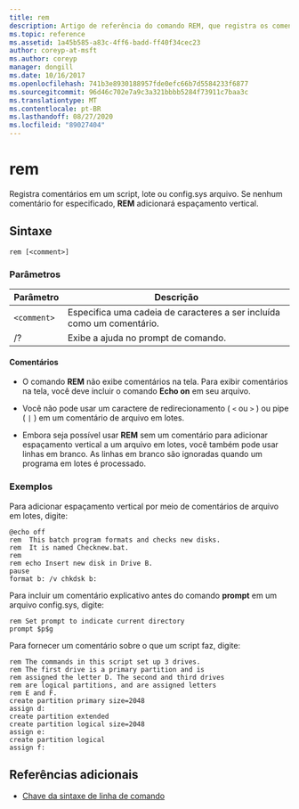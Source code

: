 ```yaml
---
title: rem
description: Artigo de referência do comando REM, que registra os comentários em um script, lote ou config.sys arquivo.
ms.topic: reference
ms.assetid: 1a45b585-a83c-4ff6-badd-ff40f34cec23
author: coreyp-at-msft
ms.author: coreyp
manager: dongill
ms.date: 10/16/2017
ms.openlocfilehash: 741b3e8930188957fde0efc66b7d5584233f6877
ms.sourcegitcommit: 96d46c702e7a9c3a321bbbb5284f73911c7baa3c
ms.translationtype: MT
ms.contentlocale: pt-BR
ms.lasthandoff: 08/27/2020
ms.locfileid: "89027404"
---
```

# <a name="rem"></a>rem

Registra comentários em um script, lote ou config.sys arquivo. Se nenhum comentário for especificado, **REM** adicionará espaçamento vertical.

## <a name="syntax"></a>Sintaxe

```
rem [<comment>]
```

### <a name="parameters"></a>Parâmetros

| Parâmetro | Descrição |
|--|--|
| `<comment>` | Especifica uma cadeia de caracteres a ser incluída como um comentário. |
| /? | Exibe a ajuda no prompt de comando. |

#### <a name="remarks"></a>Comentários

- O comando **REM** não exibe comentários na tela. Para exibir comentários na tela, você deve incluir o comando **Echo on** em seu arquivo.

- Você não pode usar um caractere de redirecionamento ( `<` ou `>` ) ou pipe ( `|` ) em um comentário de arquivo em lotes.

- Embora seja possível usar **REM** sem um comentário para adicionar espaçamento vertical a um arquivo em lotes, você também pode usar linhas em branco. As linhas em branco são ignoradas quando um programa em lotes é processado.

### <a name="examples"></a>Exemplos

Para adicionar espaçamento vertical por meio de comentários de arquivo em lotes, digite:

```
@echo off
rem  This batch program formats and checks new disks.
rem  It is named Checknew.bat.
rem
rem echo Insert new disk in Drive B.
pause
format b: /v chkdsk b:
```

Para incluir um comentário explicativo antes do comando **prompt** em um arquivo config.sys, digite:

```
rem Set prompt to indicate current directory
prompt $p$g
```

Para fornecer um comentário sobre o que um script faz, digite:

```
rem The commands in this script set up 3 drives.
rem The first drive is a primary partition and is
rem assigned the letter D. The second and third drives
rem are logical partitions, and are assigned letters
rem E and F.
create partition primary size=2048
assign d:
create partition extended
create partition logical size=2048
assign e:
create partition logical
assign f:
```

## <a name="additional-references"></a>Referências adicionais

- [Chave da sintaxe de linha de comando](command-line-syntax-key.md)